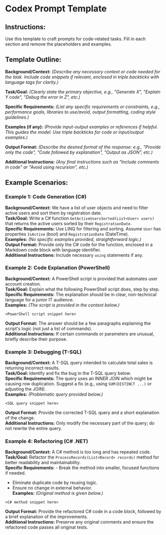 # Codex Prompt Template

## Instructions:
Use this template to craft prompts for code-related tasks. Fill in each section and remove the placeholders and examples.

## Template Outline:
**Background/Context:** *(Describe any necessary context or code needed for the task. Include code snippets if relevant, enclosed in triple backticks with language tags for clarity.)*

**Task/Goal:** *(Clearly state the primary objective, e.g., "Generate X", "Explain Y code", "Debug the error in Z", etc.)*

**Specific Requirements:** *(List any specific requirements or constraints, e.g., performance goals, libraries to use/avoid, output formatting, coding style guidelines.)*

**Examples (if any):** *(Provide input-output examples or references if helpful. This guides the model. Use triple backticks for code or input/output examples.)*

**Output Format:** *(Describe the desired format of the response: e.g., "Provide only the code", "Code followed by explanation", "Output as JSON", etc.)*

**Additional Instructions:** *(Any final instructions such as "Include comments in code" or "Avoid using recursion", etc.)*

## Example Scenarios:

### Example 1: Code Generation (C#)
**Background/Context:** We have a list of user objects and need to filter active users and sort them by registration date.  
**Task/Goal:** Write a C# function `GetActiveUsersSorted(List<User> users)` that returns the active users sorted by their `RegistrationDate`.  
**Specific Requirements:** Use LINQ for filtering and sorting. Assume `User` has properties `IsActive` (bool) and `RegistrationDate` (DateTime).  
**Examples:** *(No specific examples provided, straightforward logic.)*  
**Output Format:** Provide only the C# code for the function, enclosed in a Markdown code block with language identifier.  
**Additional Instructions:** Include necessary `using` statements if any.

### Example 2: Code Explanation (PowerShell)
**Background/Context:** A PowerShell script is provided that automates user account creation.  
**Task/Goal:** Explain what the following PowerShell script does, step by step.  
**Specific Requirements:** The explanation should be in clear, non-technical language for a junior IT audience.  
**Examples:** *(The script is provided in the context below.)*  
```
<PowerShell script snippet here>
```  
**Output Format:** The answer should be a few paragraphs explaining the script's logic (not just a list of commands).  
**Additional Instructions:** If certain commands or parameters are unusual, briefly describe their purpose.

### Example 3: Debugging (T-SQL)
**Background/Context:** A T-SQL query intended to calculate total sales is returning incorrect results.  
**Task/Goal:** Identify and fix the bug in the T-SQL query below.  
**Specific Requirements:** The query uses an INNER JOIN which might be causing row duplication. Suggest a fix (e.g., using `SUM(DISTINCT ...)` or adjusting the JOIN).  
**Examples:** *(Problematic query provided below.)*  
```
<SQL query snippet here>
```  
**Output Format:** Provide the corrected T-SQL query and a short explanation of the change.  
**Additional Instructions:** Only modify the necessary part of the query; do not rewrite the entire query.

### Example 4: Refactoring (C# .NET)
**Background/Context:** A C# method is too long and has repeated code.  
**Task/Goal:** Refactor the `ProcessRecords(List<Record> records)` method for better readability and maintainability.  
**Specific Requirements:** - Break the method into smaller, focused functions if needed.  
- Eliminate duplicate code by reusing logic.  
- Ensure no change in external behavior.  
**Examples:** *(Original method is given below.)*  
```
<C# method snippet here>
```  
**Output Format:** Provide the refactored C# code in a code block, followed by a brief explanation of the improvements.  
**Additional Instructions:** Preserve any original comments and ensure the refactored code passes all original tests.
